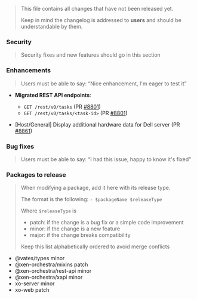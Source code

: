 > This file contains all changes that have not been released yet.
>
> Keep in mind the changelog is addressed to **users** and should be
> understandable by them.

### Security

> Security fixes and new features should go in this section

### Enhancements

> Users must be able to say: “Nice enhancement, I'm eager to test it”

- **Migrated REST API endpoints**:

  - `GET /rest/v0/tasks` (PR [#8801](https://github.com/vatesfr/xen-orchestra/pull/8843))
  - `GET /rest/v0/tasks/<task-id>` (PR [#8801](https://github.com/vatesfr/xen-orchestra/pull/8843))

- [Host/General] Display additional hardware data for Dell server (PR [#8861](https://github.com/vatesfr/xen-orchestra/pull/8861))

### Bug fixes

> Users must be able to say: “I had this issue, happy to know it's fixed”

### Packages to release

> When modifying a package, add it here with its release type.
>
> The format is the following: `- $packageName $releaseType`
>
> Where `$releaseType` is
>
> - patch: if the change is a bug fix or a simple code improvement
> - minor: if the change is a new feature
> - major: if the change breaks compatibility
>
> Keep this list alphabetically ordered to avoid merge conflicts

<!--packages-start-->

- @vates/types minor
- @xen-orchestra/mixins patch
- @xen-orchestra/rest-api minor
- @xen-orchestra/xapi minor
- xo-server minor
- xo-web patch

<!--packages-end-->
